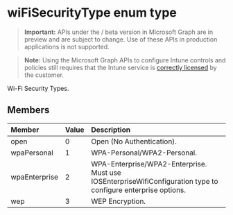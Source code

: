﻿# wiFiSecurityType enum type

> **Important:** APIs under the / beta version in Microsoft Graph are in preview and are subject to change. Use of these APIs in production applications is not supported.

> **Note:** Using the Microsoft Graph APIs to configure Intune controls and policies still requires that the Intune service is [correctly licensed](https://go.microsoft.com/fwlink/?linkid=839381) by the customer.

Wi-Fi Security Types.
## Members
|Member|Value|Description|
|:---|:---|:---|
|open|0|Open (No Authentication).|
|wpaPersonal|1|WPA-Personal/WPA2-Personal.|
|wpaEnterprise|2|WPA-Enterprise/WPA2-Enterprise. Must use IOSEnterpriseWifiConfiguration type to configure enterprise options.|
|wep|3|WEP Encryption.|




